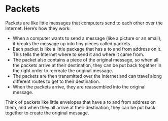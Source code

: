 # Packets

Packets are like little messages that computers send to each other over the Internet. Here’s how they work:

* When a computer wants to send a message (like a picture or an email), it breaks the message up into tiny pieces called packets.
* Each packet is like a little package that has a to and from address on it. This tells the Internet where to send it and where it came from.
* The packet also contains a piece of the original message, so when all the packets arrive at their destination, they can be put back together in the right order to recreate the original message.
* The packets are then transmitted over the Internet and can travel along different routes to get to their destination.
* When the packets arrive, they are reassembled into the original message.

Think of packets like little envelopes that have a to and from address on them, and when they all arrive at their destination, they can be put back together to create the original message.
